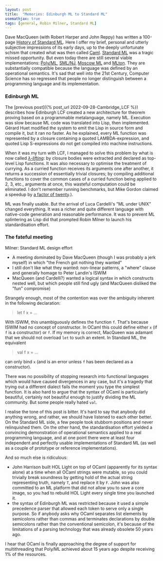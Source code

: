 ```yaml
---
layout: post
title:  "Memories: Edinburgh ML to Standard ML"
usemathjax: true 
tags: [general, Robin Milner, Standard ML]
---
```


Dave MacQueen (with Robert Harper and John Reppy) has written a 100-page [History of Standard ML](https://doi.org/10.1145/3386336).
Here I offer my brief, personal and utterly subjective impressions of its early days, 
up to the deeply unfortunate schism that created
what was then called [Caml](https://caml.inria.fr).
[Standard ML](https://cs.lmu.edu/~ray/notes/introml/) was a tragic missed opportunity.
But even today there are still several viable 
implementations: [Poly/ML](https://www.polyml.org), [SML/NJ](https://smlnj.org), 
[Moscow ML](https://mosml.org) and [MLton](http://www.mlton.org).
They are substantially compatible because the language was defined by an operational semantics.
It's sad that well into the 21st Century, Computer Science has so regressed that people no longer distinguish between 
a programming language and its implementation.

### Edinburgh ML

The [previous post]({% post_url 2022-09-28-Cambridge_LCF %})
describes how Edinburgh LCF created a new architecture for theorem proving based on a programmable metalanguage, namely ML.
Execution was slow because ML code was translated into Lisp, then implemented.
Gérard Huet modified the system to emit the Lisp in source form and compile it, but it ran no faster.
As he explained, every ML function was represented by
a closure containing a quoted LAMBDA-expression, 
and quoted Lisp S-expressions do not get compiled into machine instructions.

When it was my turn with LCF, I managed to solve this problem
by what is now called [*λ-lifting*](https://en.wikipedia.org/wiki/Lambda_lifting):
by closure bodies were extracted and declared as top-level Lisp functions.
It was also necessary to optimise the treatment of currying.
As a curried function receives its arguments one after another,
it returns a succession of essentially trivial closures;
by compiling additional functions to cover the common cases of 
a curried function being applied to 2, 3, etc., arguments at once,
this wasteful computation could be eliminated.
I don't remember running benchmarks, but Mike Gordon claimed
a speedup by [a factor of twenty](https://www.cl.cam.ac.uk/archive/mjcg/papers/HolHistory.pdf).).

ML was finally usable. But the arrival of Luca Cardelli's 
"ML under UNIX" changed everything. It was a richer and quite
different language with native-code generation and reasonable
performance. It was to prevent ML splintering as Lisp did
that prompted Robin Milner to launch his standardisation effort.

### The fateful meeting


Milner: Standard ML design effort

* A meeting dominated by Dave MacQueen (though I was probably a jerk myself) in which "the French got nothing they wanted"
* I still don't like what they wanted: non-linear patterns, a "where" clause and generally homage to Peter Landin's ISWIM
* MacQueen (and Cardelli?) wanted a logical syntax in which constructs nested well, but which people still find ugly (and MacQueen disliked the "fun" compromise)

Strangely enough, most of the contention was over the ambiguity inherent in the following declaration:

> let f x = ...

With ISWIM, this unambiguously defines the function `f`. That's because ISWIM had no concept of constructor. In OCaml this could define either `x` (if `f` is a constructor) or `f`. If my memory is correct, MacQueen was adamant that we should not overload `let` to such an extent. In Standard ML, the equivalent

> val f x = ...

can only bind `x` (and is an error unless `f` has been declared as a constructor). 

There was no possibility of stopping research into functional languages which would have caused divergences in any case, but it's a tragedy that trying out a different dialect fails the moment you type the simplest function.
It is also hard to argue that the syntax of OCaml is particularly beautiful, certainly not beautiful enough to justify dividing the ML community.
But some people really hated `val`.

I realise the tone of this post is bitter. It's hard to say that anybody did anything wrong, and rather, we should have listened to each other better. On the Standard ML side, a few people took stubborn positions and never relinquished them. On the other hand, the standardisation effort yielded a convincing demonstration of operational semantics applied to a real programming language, and at one point there were at least four independent and perfectly usable implementations of Standard ML (as well as a couple of prototype or reference implementations).


And so much else is ridiculous:

* John Harrison built HOL Light on top of OCaml (apparently for its syntax alone) at a time when all OCaml strings were mutable, so you could trivially break soundness by getting hold of the actual string representing truth, namely `T`, and replace it by `F`. John was also committed to an ML platform that did not allow you to save a core image, so you had to rebuild HOL Light every single time you launched it.
* the syntax of Edinburgh ML was restricted because it used a simple precedence parser that allowed each token to serve only a single purpose. So if anybody asks why OCaml separates list elements by semicolons rather than commas and terminates declarations by double semicolons rather than the conventional semicolon, it's because of the limitations of a parsing technology that was already obsolete 50 years ago.

I hear that OCaml is finally approaching the degree of
support for multithreading that Poly/ML achieved about 
15 years ago despite receiving 1% of the resources.
